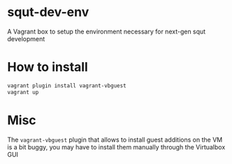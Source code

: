 # squt-dev-env
A Vagrant box to setup the environment necessary for next-gen squt development

# How to install
```bash
vagrant plugin install vagrant-vbguest
vagrant up
```
# Misc

The `vagrant-vbguest` plugin that allows to install guest additions on the VM is a bit buggy, you may have to install them manually through the Virtualbox GUI